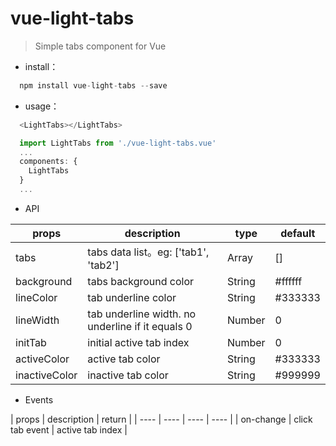 # vue-light-tabs

> Simple tabs component for Vue

- install：
```javascript
  npm install vue-light-tabs --save
```

- usage：

```javascript
  <LightTabs></LightTabs>
```

```javascript
  import LightTabs from './vue-light-tabs.vue'
  ...
  components: {
    LightTabs
  }
  ...
```
- API

|  props   | description  | type | default |
|  ----  | ----  | ----  | ----  |
| tabs  | tabs data list。eg: ['tab1', 'tab2'] | Array  | []  |
| background  | tabs background color | String  | #ffffff  |
| lineColor  | tab underline color | String  | #333333  |
| lineWidth  | tab underline width. no underline if it equals 0 | Number  | 0  |
| initTab  | initial active tab index | Number  | 0  |
| activeColor  | active tab color | String  | #333333  |
| inactiveColor  | inactive tab color | String  | #999999  |

- Events

|  props   | description  | return |
|  ----  | ----  | ----  | ----  |
| on-change  | click tab event | active tab index  |
